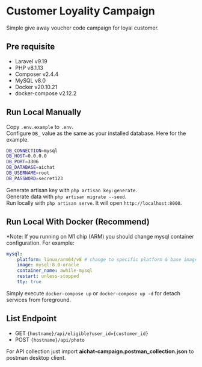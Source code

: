 # Customer Loyality Campaign

Simple give away voucher code campaign for loyal customer.

## Pre requisite

- Laravel v9.19
- PHP v8.1.13
- Composer v2.4.4
- MySQL v8.0
- Docker v20.10.21
- docker-compose v2.12.2

## Run Local Manually

Copy `.env.example` to `.env`. <br>
Configure `DB_` value as the same as your installed database. Here for the example.
```bash
DB_CONNECTION=mysql
DB_HOST=0.0.0.0
DB_PORT=3306
DB_DATABASE=aichat
DB_USERNAME=root
DB_PASSWORD=secret123
```

Generate artisan key with `php artisan key:generate`.<br>
Generate data with `php artisan migrate --seed`.<br>
Run locally with `php artisan serve`. It will open `http://localhost:8000`.

## Run Local With Docker (Recommend)

*Note: If you running on M1 chip (ARM) you should change mysql container configuration. For example:
```yaml
mysql:
    platform: linux/arm64/v8 # change to specific platform & base image
    image: mysql:8.0-oracle
    container_name: awhile-mysql
    restart: unless-stopped
    tty: true
```

Simply execute `docker-compose up` or `docker-compose up -d` for detach services from foreground.

## List Endpoint

- GET `{hostname}/api/eligible?user_id={customer_id}`
- POST `{hostname}/api/photo`

For API collection just import **aichat-campaign.postman_collection.json** to postman desktop client.
